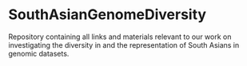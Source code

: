 # SouthAsianGenomeDiversity
Repository containing all links and materials relevant to our work on investigating the diversity in and the representation of South Asians in genomic datasets. 
